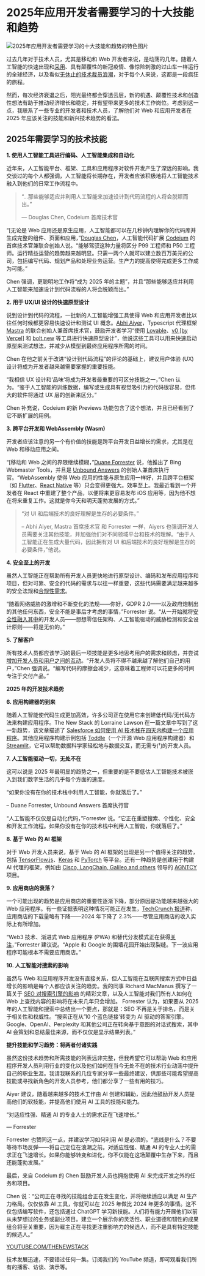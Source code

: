 # 2025年应用开发者需要学习的十大技能和趋势

![2025年应用开发者需要学习的十大技能和趋势的特色图片](https://cdn.thenewstack.io/media/2025/03/472f71fd-getty-images-tt8i98-jeoc-unsplashb-1024x576.jpg)

过去几年对于技术人员，尤其是移动和 Web 开发者来说，是动荡的几年。随着人工智能的快速出现和[采用](https://thenewstack.io/ai-everywhere-overcoming-barriers-to-adoption/)、具有颠覆性的新冠疫情、像惊险刺激的过山车一样运行的全球经济，以及看似[无休止的技术裁员浪潮](https://thenewstack.io/how-tech-industry-layoffs-are-impacting-developers/)，对于每个人来说，这都是一段疯狂的旅程。

然而，每次经济衰退之后，阳光最终都会穿透云层，新的机遇、颠覆性技术和创造性想法有助于推动经济增长和稳定，并有望带来更多的技术工作岗位。考虑到这一点，我联系了一些专业的开发者和技术人员，了解他们对 Web 和应用开发者在 2025 年应该关注的技能和新兴技术趋势的看法。

## 2025年需要学习的技术技能

**1. 使用人工智能工具进行编码、人工智能集成和自动化**

近年来，人工智能平台、框架、工具和应用程序对软件开发产生了深远的影响。我交谈过的每个人都强调，人工智能将长期存在，开发者应该积极地将人工智能技术融入到他们的日常工作流程中。

> “…那些能够适应并利用人工智能来加速设计到代码流程的人将会脱颖而出。”
>
> — Douglas Chen, Codeium 首席技术官

“[无论是 Web 应用还是原生应用，人工智能都可以在几秒钟内理解你的代码库并生成完整的组件、页面和应用，”[Douglas Chen](https://www.linkedin.com/in/douglaspchen/)，人工智能代码扩展 [Codeium](https://codeium.com/) 的首席技术官兼联合创始人说。“能够驾驭这种力量将区分 P99 工程师和 P50 工程师。运行精益运营的趋势越来越明显。只需一两个人就可以建立数百万美元的公司，包括编写代码、规划产品和处理业务运营。生产力的提高使得完成更多工作成为可能。”

Chen 强调，更聪明地工作将“成为 2025 年的主题”，并且“那些能够适应并利用人工智能来加速设计到代码流程的人将会脱颖而出。”

**2. 用于 UX/UI 设计的快速原型设计**

说到设计到代码的流程，一批新的人工智能增强工具使得 Web 和应用开发者比以往任何时候都更容易快速设计和测试 UI 概念。[Abhi Aiyer](https://www.linkedin.com/in/abhi-aiyer-aa41bb42/)，Typescript 代理框架 [Mastra](https://mastra.ai/) 的联合创始人兼首席技术官，鼓励开发者学习“使用 [Lovable](https://lovable.dev/)、[v0 [by Vercel]](https://v0.dev/) 和 [bolt.new](https://bolt.new/) 等工具进行快速原型设计”，他说这些工具可以用来快速启动原型来测试想法，并减少从模型到最终应用程序所需的时间。

Chen 在他之前关于改进“设计到代码流程”的评论的基础上，建议用户体验 (UX) 设计将成为开发者越来越需要掌握的重要技能。

“我相信 UX 设计和‘品味’将成为开发者最重要的可区分技能之一，”Chen 认为。“鉴于人工智能的训练数据，编写或生成具有视觉吸引力的代码很容易，但伟大的软件将通过 UX 层的创新来区分。”

Chen 补充说，Codeium 的新 Previews 功能包含了这个想法，并且已经看到了它不断扩展的用例。

**3. 跨平台开发和 WebAssembly (Wasm)**

开发者应该注意的另一个有价值的技能是跨平台开发日益增长的需求，尤其是在 Web 和移动应用之间。

“[移动和 Web 之间的界限继续模糊，”[Duane Forrester](https://www.linkedin.com/in/dforrester/) 说，他推出了 Bing Webmaster Tools，并且是 [Unbound Answers](https://www.unboundanswers.com/) 的创始人兼首席执行官。“WebAssembly 使得 Web 应用的性能与原生应用一样好，并且跨平台框架（如 [Flutter](https://flutter.dev/)、[React Native](https://reactnative.dev/) 等）只会变得更强大。效率至上。我最近看到一个开发者在 React 中重建了整个产品，以便将来更容易发布 iOS 应用等，因为他不想在将来重复工作。这就是你今天和明天蓬勃发展的方式。”

> “对 UI 和后端技术的良好理解是生存的必要条件。”
>
> – Abhi Aiyer, Mastra 首席技术官
和 Forrester 一样，Aiyers 也强调开发人员需要关注其他技能，并加强他们对不同领域平台和技术的理解。“由于人工智能正在生成大量代码，因此拥有对 UI 和后端技术的良好理解是生存的必要条件，”他说。

**4. 安全至上的开发**

虽然人工智能正在帮助所有开发人员更快地进行原型设计、编码和发布应用程序和项目，但对可靠、安全的代码的需求与以往一样重要，这些代码需要满足越来越多的安全法规和[合规性需求](https://thenewstack.io/checks-by-google-ai-powered-compliance-for-apps-and-code/)。

“随着网络威胁的激增和不断变化的法规——你好，GDPR 2.0——以及政府炮制出的其他任何东西，安全不能是事后才考虑的事情，”Forrester 说。“从一开始就将[安全性融入其中](https://thenewstack.io/developers-are-embracing-ai-to-streamline-threat-detection-and-stay-ahead/)的开发人员——想想零信任架构、人工智能驱动的威胁检测和安全设计原则——将是无价的。”

**5. 了解客户**

所有技术人员都应该学习的最后一项技能是更多地思考用户的需求和顾虑，并尝试[增加开发人员和用户之间的互动](https://thenewstack.io/want-killer-features-foster-dev-user-communication/)。“开发人员将不得不越来越了解他们自己的用户，”Chen 强调说。“编写代码的摩擦会减少，这意味着工程师可以花更多的时间专注于交付产品。”

**2025 年的开发技术趋势**

**6. 应用构建器的到来**

随着人工智能使代码生成更加高效，许多公司正在使用它来创建低代码/无代码方法来构建应用程序。The New Stack 的 Lorraine Lawson 在一篇文章中写到了这一新趋势，该文章描述了 [Salesforce 如何使用 AI 技术栈在四天内构建一个应用程序](https://thenewstack.io/how-salesforce-built-an-ai-driven-app-in-under-4-days/)。其他应用程序构建示例包括 [Toddle](https://thenewstack.io/introduction-to-toddle-soon-to-be-open-source-web-app-builder/)（一个开源 Web 应用程序构建器）和 [Streamlit](https://thenewstack.io/streamlit-an-app-builder-for-the-data-science-team/)，它可以帮助数据科学家轻松地与数据交互，而无需专门的开发人员。

**7. 人工智能驱动一切，无处不在**

这可以说是 2025 年最明显的趋势之一，但重要的是不要低估人工智能技术被嵌入到我们数字生活的几乎每个方面的速度。

“如果你没有在你的技术栈中利用人工智能，你就落后了。”

– Duane Forrester, Unbound Answers 首席执行官

“人工智能不仅仅是自动化代码，”Forrester 说。“它正在重塑搜索、个性化、安全和开发工作流程。如果你没有在你的技术栈中利用人工智能，你就落后了。”

**8. 基于 Web 的 AI 框架**

对于 Web 开发人员来说，基于 Web 的 AI 框架的出现是另一个值得关注的趋势，包括 [TensorFlow.js](http://tensorflow.js)、[Keras](https://keras.io/) 和 [PyTorch](https://pytorch.org/) 等平台。还有一种趋势是创建用于构建 AI 代理的框架，例如由 [Cisco, LangChain, Galileo and others](https://venturebeat.com/ai/a-standard-open-framework-for-building-ai-agents-is-coming-from-cisco-langchain-and-galileo/) 领导的 [AGNTCY](https://agntcy.org/) 项目。

**9. 应用商店的衰落？**

一个可能出现的趋势是应用商店的重要性逐渐下降，部分原因是功能越来越强大的 Web 应用程序。有一些证据表明这种情况可能正在发生，[TechCrunch 报道](https://techcrunch.com/2024/12/18/app-downloads-decline-2-3-in-2024-but-consumer-spending-grows-to-127b/)称，应用商店的下载量略有下降——2024 年下降了 2.3%——尽管应用商店的收入实际上有所增加。

“Web3 技术、渐进式 Web 应用程序 (PWA) 和替代分发模式正在获得[关注](https://techcrunch.com/2024/12/18/app-downloads-decline-2-3-in-2024-but-consumer-spending-grows-to-127b/)，”Forrester 建议说。“Apple 和 Google 的围墙花园开始出现裂缝。下一波应用程序可能根本不需要应用商店。”

**10. 人工智能对搜索的影响**

虽然与 Web 和应用程序开发没有直接关系，但人工智能在互联网搜索方式中日益增长的影响是每个人都应该关注的趋势。我的同事 Richard MacManus 撰写了一篇关于 [SEO 对搜索引擎的影响](https://thenewstack.io/as-search-engines-become-ai-chatbots-what-can-publishers-do/) 的精彩文章，以及人工智能对我们所有人如何在 Web 上查找内容的影响将在未来几年只会增加。
Forrester 认为，如果要从 2025 年的人工智能和搜索中总结出一个要点，那就是：SEO 不再是关于排名，而是关于相关性和权威性。“搜索正在从’10 个蓝色链接’转变为 AI 驱动的答案引擎。Google、OpenAI、Perplexity 和其他公司正在转向基于意图的对话式搜索，其中 AI 会策划和总结最佳来源，而不仅仅是显示结果列表。”

**提升技能和学习趋势：将两者付诸实践**

虽然这份技术趋势和所需技能的列表远非完整，但我希望它可以帮助 Web 和应用程序开发人员利用行业的变化以及他们如何在当今无处不在的技术行业动荡中提升自己的职业生涯。我请我联系的几位专家分享一些最终建议，供那些可能希望提高技能或寻找新角色的开发人员参考，他们都分享了一些有用的技巧。

Aiyer 建议，随着越来越多的技术工作由 AI 创建和辅助，因此他鼓励开发人员提高他们的软技能，并提高他们使用 AI 工具的技能和能力。

“对适应性强、精通 AI 的专业人士的需求正在飞速增长。”

— Forrester

Forrester 也赞同这一点，并建议学习如何利用 AI 是必须的。“底线是什么？不要等待市场反弹——将自己定位在浪潮之前。对适应性强、精通 AI 的专业人士的需求正在飞速增长。如果你能够转变和进化，你不仅能在这场颠覆中生存下来，而且还能蓬勃发展。”

最后，来自 Codeium 的 Chen 鼓励开发人员也拥抱使用 AI 来完成开发之外的任务和项目。

Chen 说：“公司正在寻找的技能组合正在发生变化，并将继续适应以满足 AI 生产力格局。仅仅依靠 AI 工具，你就可以在 2025 年做比 2024 年更多的事情。这不仅包括编写软件，还包括通过 ChatGPT 学习新技能。人们将有能力开展他们以前从未梦想过的业务或副业项目。建立一个展示你的灵活性、职业道德和韧性的成果组合将至关重要，因为雇主正在寻找更注重影响力的候选人，而不是具有特定技能的候选人。”

[YOUTUBE.COM/THENEWSTACK](https://youtube.com/thenewstack?sub_confirmation=1)

技术发展迅速，不要错过任何一集。订阅我们的 YouTube
频道，即可观看我们所有的播客、访谈、演示等。